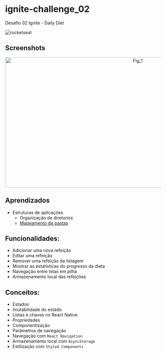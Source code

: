 # ignite-challenge_02
Desafio 02 Ignite - Daily Diet

![rocketseat](https://www.rocketseat.com.br/assets/logos/rocketseat.svg)

## Screenshots

<p align="center">
    <img src="https://github.com/Kayre-Scott-Primon/ignite-project_02/assets/64801417/dac6eecb-354d-4878-9d1b-d5a5cf51b9c1" alt="Fig_1" height="420" width="840" />
</p>

## Aprendizados

- Estruturas de aplicações 
  - Organização de diretorios
  - [Mapeamento de pastas](https://github.com/tleunen/babel-plugin-module-resolver)


## Funcionalidades:

- Adicionar uma nova refeição
- Editar uma refeição
- Remover uma refeição da listagem
- Mostrar as estatísticas do progresso da dieta
- Navegação entre telas em pilha
- Armazenamento local das refeições

## Conceitos:

- Estados
- Imutabilidade do estado
- Listas e chaves no React Native
- Propriedades
- Componentização
- Parâmetros de navegação
- Navegação com `React Navigation`
- Armazenamento local com `AsyncStorage`
- Estilização com `Styled Components`
